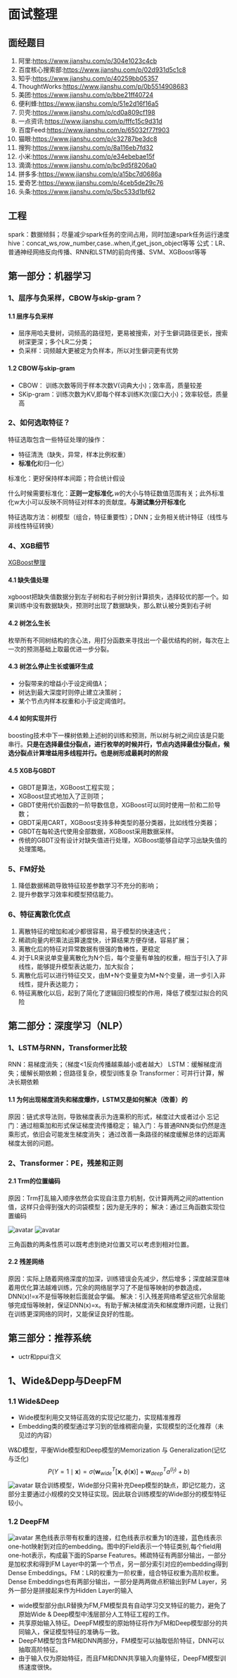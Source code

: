 # 面试整理

## 面经题目
1. 阿里:https://www.jianshu.com/p/304e1023c4cb
2. 百度核心搜索部:https://www.jianshu.com/p/02d931d5c1c8
3. 知乎:https://www.jianshu.com/p/40259bb05357
4. ThoughtWorks:https://www.jianshu.com/p/0b5514908683
5. 美团:https://www.jianshu.com/p/bbe21ff40724
6. 便利蜂:https://www.jianshu.com/p/51e2d16f16a5
7. 贝壳:https://www.jianshu.com/p/cd0a809cf198
8. 一点资讯:https://www.jianshu.com/p/fffc15c9d31d
9. 百度Feed:https://www.jianshu.com/p/65032f77f903
10. 猫眼:https://www.jianshu.com/p/c32787be3dc8
11. 搜狗:https://www.jianshu.com/p/8a116eb7fd32
12. 小米:https://www.jianshu.com/p/e34ebebae15f
13. 滴滴:https://www.jianshu.com/p/bc9d5f8206a0
14. 拼多多:https://www.jianshu.com/p/a15bc7d0686a
15. 爱奇艺:https://www.jianshu.com/p/4ceb5de29c76
16. 头条:https://www.jianshu.com/p/5bc533d1bf62


## 工程
spark：数据倾斜；尽量减少spark任务的空间占用，同时加速spark任务运行速度
hive：concat_ws,row_number,case..when,if,get_json_object等等
公式：LR、普通神经网络反向传播、RNN和LSTM的前向传播、SVM、XGBoost等等

## 第一部分：机器学习
### 1、层序与负采样，CBOW与skip-gram？
#### 1.1 层序与负采样
- 层序用哈夫曼树，词频高的路径短，更易被搜索，对于生僻词路径更长，搜索树深更深；多个LR二分类；
- 负采样：词频越大更被定为负样本，所以对生僻词更有优势
#### 1.2 CBOW与skip-gram
- CBOW： 训练次数等同于样本次数V(词典大小)；效率高，质量较差
- SKip-gram：训练次数为KV,即每个样本训练K次(窗口大小)；效率较低，质量高

### 2、如何选取特征？
特征选取包含一些特征处理的操作：
- 特征清洗（缺失，异常，样本比例权重）
- **标准化**和归一化）

标准化：更好保持样本间距；符合统计假设

什么时候需要标准化：**正则一定标准化**.$w$的大小与特征数值范围有关；此外标准化w大小可以反映不同特征对样本的贡献度。**与测试集分开标准化**

特征选取方法：树模型（组合，特征重要性）；DNN；业务相关统计特征（线性与非线性特征转换）

### 4、XGB细节
[XGBoost整理](https://github.com/NLP-LOVE/ML-NLP/tree/master/Machine%20Learning/3.3%20XGBoost#11-xgboost%E6%A0%91%E7%9A%84%E5%AE%9A%E4%B9%89)
#### 4.1 缺失值处理
xgboost把缺失值数据分到左子树和右子树分别计算损失，选择较优的那一个。如果训练中没有数据缺失，预测时出现了数据缺失，那么默认被分类到右子树

#### 4.2 树怎么生长
枚举所有不同树结构的贪心法，用打分函数来寻找出一个最优结构的树，每次在上一次的预测基础上取最优进一步分裂。
#### 4.3 树怎么停止生长或循环生成
- 分裂带来的增益小于设定阀值$\lambda$；
- 树达到最大深度时则停止建立决策树；
- 某个节点内样本权重和小于设定阈值时。

#### 4.4 如何实现并行
boosting技术中下一棵树依赖上述树的训练和预测，所以树与树之间应该是只能串行。**只是在选择最佳分裂点，进行枚举的时候并行，节点内选择最佳分裂点，候选分裂点计算增益用多线程并行。也是树形成最耗时的阶段**

#### 4.5 XGB与GBDT
- GBDT是算法，XGBoost工程实现；
- XGBoost显式地加入了正则项；
- GBDT使用代价函数的一阶导数信息，XGBoost可以同时使用一阶和二阶导数；
- GBDT采用CART，XGBoost支持多种类型的基分类器，比如线性分类器；
- GBDT在每轮迭代使用全部数据，XGBoost采用数据采样。
- 传统的GBDT没有设计对缺失值进行处理，XGBoost能够自动学习出缺失值的处理策略。

### 5、FM好处
1. 降低数据稀疏导致特征较差参数学习不充分的影响；
2. 提升参数学习效率和模型预估能力。

### 6、特征离散化优点
1. 离散特征的增加和减少都很容易，易于模型的快速迭代；
2. 稀疏向量内积乘法运算速度快，计算结果方便存储，容易扩展；
3. 离散化后的特征对异常数据有很强的鲁棒性，更稳定
4. 对于LR来说单变量离散化为N个后，每个变量有单独的权重，相当于引入了非线性，能够提升模型表达能力，加大拟合；
5. 离散化后可以进行特征交叉，由M+N个变量变为M*N个变量，进一步引入非线性，提升表达能力；
6. 特征离散化以后，起到了简化了逻辑回归模型的作用，降低了模型过拟合的风险






## 第二部分：深度学习（NLP）
### 1、LSTM与RNN，Transformer比较
RNN：易梯度消失；（梯度<1反向传播越乘越小或者越大）
LSTM：缓解梯度消失；缓解长期依赖；但路径复杂，模型训练复杂
Transformer：可并行计算，解决长期依赖

#### 1.1 为何出现梯度消失和梯度爆炸，LSTM又是如何解决（改善）的
原因：链式求导法则，导致梯度表示为连乘积的形式，梯度过大或者过小
忘记门：通过相乘加和形式保证梯度流传播稳定；
输入门：与普通RNN类似仍然是连乘形式，依旧会可能发生梯度消失；
通过改善一条路径的梯度缓解总体的远距离梯度太弱的问题。


### 2、Transformer：PE，残差和正则
#### 2.1 Trm的位置编码
原因：Trm打乱输入顺序依然会实现自注意力机制，仅计算两两之间的attention值，这样只会得到强大的词袋模型；因为是无序的；
解决：通过三角函数实现位置编码

![avatar](https://math.jianshu.com/math?formula=PE(pos%2C2i)%20%3D%20sin(%5Cfrac%7Bpos%7D%7B10000%5E%7B%5Cfrac%7B2i%7D%7Bd_%7Bmodel%7D%7D%7D%7D))
![avatar](https://math.jianshu.com/math?formula=PE(pos%2C2i%2B1)%20%3D%20cos(%5Cfrac%7Bpos%7D%7B10000%5E%7B%5Cfrac%7B2i%7D%7Bd_%7Bmodel%7D%7D%7D%7D))

三角函数的两条性质可以既考虑到绝对位置又可以考虑到相对位置。

#### 2.2 残差网络
原因：实际上随着网络深度的加深，训练错误会先减少，然后增多；深度越深意味着用优化算法越难训练，冗余的网络层学习了不是恒等映射的参数造成，DNN(x)!=x不是恒等映射后面就会学偏。
解决：引入残差网络希望这些冗余层能够完成恒等映射，保证DNN(x)=x。有助于解决梯度消失和梯度爆炸问题，让我们在训练更深网络的同时，又能保证良好的性能。




## 第三部分：推荐系统
- uctr和ppui含义



## 1、Wide&Depp与DeepFM
### 1.1 Wide&Deep
- Wide模型利用交叉特征高效的实现记忆能力，实现精准推荐
- Embedding类的模型通过学习到的低维稠密向量，实现模型的泛化推荐（未见过的内容）

W&D模型，平衡Wide模型和Deep模型的Memorization 与 Generalization(记忆与泛化)
$$P\left ( Y=1\mid \mathbf{x} \right )=\sigma \left ( \mathbf{w}_{wide}^T\left [ \mathbf{x},\phi \left ( \mathbf{x} \right ) \right ] + \mathbf{w}_{deep}^Ta^{\left ( l_f \right )}+b \right )$$
![avatar](https://pic3.zhimg.com/v2-454e014689c267d3093844af23d82f42_r.jpg)
联合训练模型，Wide部分只需补充Deep模型的缺点，即记忆能力，这部分主要通过小规模的交叉特征实现。因此联合训练模型的Wide部分的模型特征较小。


### 1.2 DeepFM
![avatar](https://pic2.zhimg.com/v2-976e1197ecbf5213f6db3dd8c15382c1_r.jpg)
黑色线表示带有权重的连接，红色线表示权重为1的连接，蓝色线表示one-hot映射到对应的embedding。图中的Field表示一个特征类别,每个field用one-hot表示，构成最下面的Sparse Features。稀疏特征有两部分输出，一部分是加权求和得到FM Layer中的第一个节点，另一部分索引对应的embedding得到Dense Embeddings。FM：LR的权重为一阶权重，组合特征权重为高阶权重。Dense Embeddings也有两部分输出，一部分是两两做点积输出到FM Layer，另外一部分是拼接起来作为Hidden Layer的输入

- wide模型部分由LR替换为FM,FM模型具有自动学习交叉特征的能力，避免了原始Wide & Deep模型中浅层部分人工特征工程的工作。
- 共享原始输入特征。DeepFM模型的原始特征将作为FM和Deep模型部分的共同输入，保证模型特征的准确与一致。
- DeepFM模型包含FM和DNN两部分，FM模型可以抽取低阶特征，DNN可以抽取高阶特征。
- 由于输入仅为原始特征，而且FM和DNN共享输入向量特征，DeepFM模型训练速度很快。










